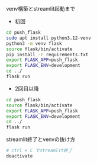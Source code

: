 
venv構築とstreamlit起動まで
 - 初回
``` sh
cd push_flask
sudo apt install python3.12-venv
python3 -m venv flask
source flask/bin/activate
pip install -r requirements.txt
export FLASK_APP=push_flask
export FLASK_ENV=development
cd ../
flask run
```
 - 2回目以降
``` sh
cd push_flask
source flask/bin/activate
export FLASK_APP=push_flask
export FLASK_ENV=development
cd ../
flask run
```

streamlit終了とvenvの抜け方
``` sh
# ctrl + C でstreamlit終了
deactivate
```